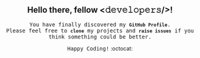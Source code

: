 <h2 align="center"> Hello there, fellow <𝚍𝚎𝚟𝚎𝚕𝚘𝚙𝚎𝚛𝚜/>! <!-- <img src="https://i.imgur.com/WkC2Lqe.gif" width="100px"> --> </h2>

<p align="center"><samp>You have finally discovered my <code><strong>GitHub Profile</strong></code>. <br>
	Please feel free to <code><strong>clone</strong></code> my projects and <code><strong>raise issues</strong></code> if you think something could be better.</samp></p>

<p align="center"><samp>Happy Coding!</samp> :octocat:</p>

<!--
**pranjalagg/pranjalagg** is a ✨ _special_ ✨ repository because its `README.md` (this file) appears on your GitHub profile.

Here are some ideas to get you started:

- 🔭 I’m currently working on ...
- 🌱 I’m currently learning ...
- 👯 I’m looking to collaborate on ...
- 🤔 I’m looking for help with ...
- 💬 Ask me about ...
- 📫 How to reach me: ...
- 😄 Pronouns: ...
- ⚡ Fun fact: ...
-->

